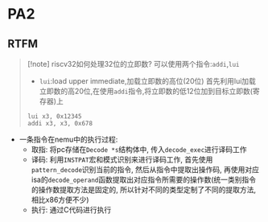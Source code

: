 # PA2
## RTFM
> [!note] riscv32如何处理32位的立即数?
> 可以使用两个指令:`addi`,`lui`
> - `lui`:load upper immediate,加载立即数的高位(20位)
> 首先利用lui加载立即数的高20位,在使用`addi`指令,将立即数的低12位加到目标立即数(寄存器)上
> ```risc-v
> lui x3, 0x12345
> addi x3, x3, 0x678
> ```

- 一条指令在nemu中的执行过程:
	- 取指: 将pc存储在`Decode *s`结构体中, 传入`decode_exec`进行译码工作
	- 译码: 利用`INSTPAT`宏和模式识别来进行译码工作, 首先使用`pattern_decode`识别当前的指令, 然后从指令中提取出操作码, 再使用对应isa的`decode_operand`函数提取出对应指令所需要的操作数(统一类别指令的操作数提取方法是固定的, 所以针对不同的类型定制了不同的提取方法, 相比x86方便不少)
	- 执行: 通过C代码进行执行